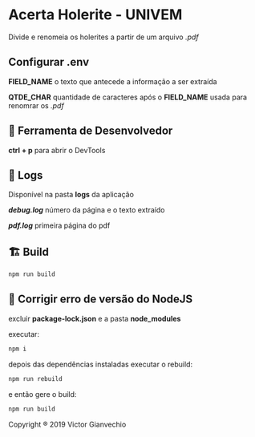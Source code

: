 # Acerta Holerite - UNIVEM

Divide e renomeia os holerites a partir de um arquivo _.pdf_

## Configurar .env

**FIELD_NAME** o texto que antecede a informação a ser extraída

**QTDE_CHAR** quantidade de caracteres após o **FIELD_NAME** usada para renomrar os _.pdf_

## :wrench: Ferramenta de Desenvolvedor

**ctrl + p** para abrir o DevTools

## :page_facing_up: Logs  

Disponível na pasta **logs** da aplicação

**_debug.log_** número da página e o texto extraído

**_pdf.log_** primeira página do pdf

## :building_construction: Build 

```sh
npm run build
```

## :hammer: Corrigir erro de versão do NodeJS 

excluir **package-lock.json** e a pasta **node_modules**

executar:

```sh
npm i
```

depois das dependências instaladas executar o rebuild:

```sh
npm run rebuild
```

e então gere o build:

```sh
npm run build
```

Copyright ® 2019 Victor Gianvechio
